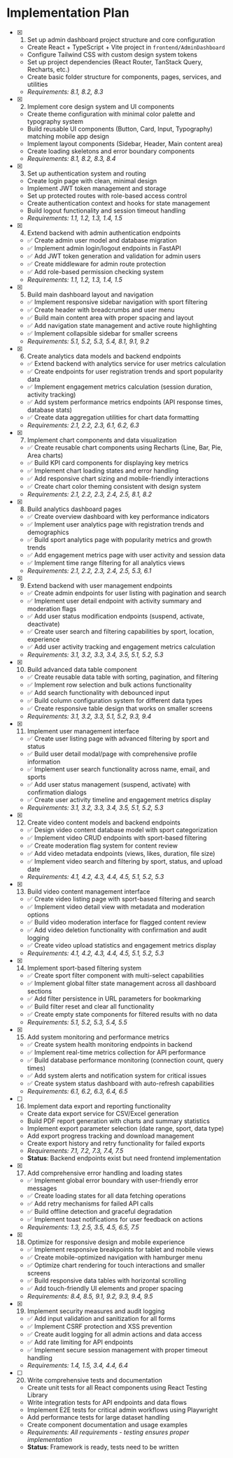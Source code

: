 # Implementation Plan

- [x] 1. Set up admin dashboard project structure and core configuration





  - Create React + TypeScript + Vite project in `frontend/AdminDashboard`
  - Configure Tailwind CSS with custom design system tokens
  - Set up project dependencies (React Router, TanStack Query, Recharts, etc.)
  - Create basic folder structure for components, pages, services, and utilities
  - _Requirements: 8.1, 8.2, 8.3_

- [x] 2. Implement core design system and UI components


  - Create theme configuration with minimal color palette and typography system
  - Build reusable UI components (Button, Card, Input, Typography) matching mobile app design
  - Implement layout components (Sidebar, Header, Main content area)
  - Create loading skeletons and error boundary components
  - _Requirements: 8.1, 8.2, 8.3, 8.4_

- [x] 3. Set up authentication system and routing


  - Create login page with clean, minimal design
  - Implement JWT token management and storage
  - Set up protected routes with role-based access control
  - Create authentication context and hooks for state management
  - Build logout functionality and session timeout handling
  - _Requirements: 1.1, 1.2, 1.3, 1.4, 1.5_



- [x] 4. Extend backend with admin authentication endpoints
  - ✅ Create admin user model and database migration
  - ✅ Implement admin login/logout endpoints in FastAPI
  - ✅ Add JWT token generation and validation for admin users
  - ✅ Create middleware for admin route protection
  - ✅ Add role-based permission checking system
  - _Requirements: 1.1, 1.2, 1.3, 1.4, 1.5_

- [x] 5. Build main dashboard layout and navigation
  - ✅ Implement responsive sidebar navigation with sport filtering
  - ✅ Create header with breadcrumbs and user menu
  - ✅ Build main content area with proper spacing and layout
  - ✅ Add navigation state management and active route highlighting
  - ✅ Implement collapsible sidebar for smaller screens
  - _Requirements: 5.1, 5.2, 5.3, 5.4, 8.1, 9.1, 9.2_

- [x] 6. Create analytics data models and backend endpoints
  - ✅ Extend backend with analytics service for user metrics calculation
  - ✅ Create endpoints for user registration trends and sport popularity data
  - ✅ Implement engagement metrics calculation (session duration, activity tracking)
  - ✅ Add system performance metrics endpoints (API response times, database stats)
  - ✅ Create data aggregation utilities for chart data formatting
  - _Requirements: 2.1, 2.2, 2.3, 6.1, 6.2, 6.3_

- [x] 7. Implement chart components and data visualization
  - ✅ Create reusable chart components using Recharts (Line, Bar, Pie, Area charts)
  - ✅ Build KPI card components for displaying key metrics
  - ✅ Implement chart loading states and error handling
  - ✅ Add responsive chart sizing and mobile-friendly interactions
  - ✅ Create chart color theming consistent with design system
  - _Requirements: 2.1, 2.2, 2.3, 2.4, 2.5, 8.1, 8.2_

- [x] 8. Build analytics dashboard pages
  - ✅ Create overview dashboard with key performance indicators
  - ✅ Implement user analytics page with registration trends and demographics
  - ✅ Build sport analytics page with popularity metrics and growth trends
  - ✅ Add engagement metrics page with user activity and session data
  - ✅ Implement time range filtering for all analytics views
  - _Requirements: 2.1, 2.2, 2.3, 2.4, 2.5, 5.3, 6.1_

- [x] 9. Extend backend with user management endpoints
  - ✅ Create admin endpoints for user listing with pagination and search
  - ✅ Implement user detail endpoint with activity summary and moderation flags
  - ✅ Add user status modification endpoints (suspend, activate, deactivate)
  - ✅ Create user search and filtering capabilities by sport, location, experience
  - ✅ Add user activity tracking and engagement metrics calculation
  - _Requirements: 3.1, 3.2, 3.3, 3.4, 3.5, 5.1, 5.2, 5.3_

- [x] 10. Build advanced data table component
  - ✅ Create reusable data table with sorting, pagination, and filtering
  - ✅ Implement row selection and bulk actions functionality
  - ✅ Add search functionality with debounced input
  - ✅ Build column configuration system for different data types
  - ✅ Create responsive table design that works on smaller screens
  - _Requirements: 3.1, 3.2, 3.3, 5.1, 5.2, 9.3, 9.4_

- [x] 11. Implement user management interface
  - ✅ Create user listing page with advanced filtering by sport and status
  - ✅ Build user detail modal/page with comprehensive profile information
  - ✅ Implement user search functionality across name, email, and sports
  - ✅ Add user status management (suspend, activate) with confirmation dialogs
  - ✅ Create user activity timeline and engagement metrics display
  - _Requirements: 3.1, 3.2, 3.3, 3.4, 3.5, 5.1, 5.2, 5.3_

- [x] 12. Create video content models and backend endpoints
  - ✅ Design video content database model with sport categorization
  - ✅ Implement video CRUD endpoints with sport-based filtering
  - ✅ Create moderation flag system for content review
  - ✅ Add video metadata endpoints (views, likes, duration, file size)
  - ✅ Implement video search and filtering by sport, status, and upload date
  - _Requirements: 4.1, 4.2, 4.3, 4.4, 4.5, 5.1, 5.2, 5.3_

- [x] 13. Build video content management interface
  - ✅ Create video listing page with sport-based filtering and search
  - ✅ Implement video detail view with metadata and moderation options
  - ✅ Build video moderation interface for flagged content review
  - ✅ Add video deletion functionality with confirmation and audit logging
  - ✅ Create video upload statistics and engagement metrics display
  - _Requirements: 4.1, 4.2, 4.3, 4.4, 4.5, 5.1, 5.2, 5.3_

- [x] 14. Implement sport-based filtering system
  - ✅ Create sport filter component with multi-select capabilities
  - ✅ Implement global filter state management across all dashboard sections
  - ✅ Add filter persistence in URL parameters for bookmarking
  - ✅ Build filter reset and clear all functionality
  - ✅ Create empty state components for filtered results with no data
  - _Requirements: 5.1, 5.2, 5.3, 5.4, 5.5_

- [x] 15. Add system monitoring and performance metrics
  - ✅ Create system health monitoring endpoints in backend
  - ✅ Implement real-time metrics collection for API performance
  - ✅ Build database performance monitoring (connection count, query times)
  - ✅ Add system alerts and notification system for critical issues
  - ✅ Create system status dashboard with auto-refresh capabilities
  - _Requirements: 6.1, 6.2, 6.3, 6.4, 6.5_

- [ ] 16. Implement data export and reporting functionality
  - Create data export service for CSV/Excel generation
  - Build PDF report generation with charts and summary statistics
  - Implement export parameter selection (date range, sport, data type)
  - Add export progress tracking and download management
  - Create export history and retry functionality for failed exports
  - _Requirements: 7.1, 7.2, 7.3, 7.4, 7.5_
  - **Status**: Backend endpoints exist but need frontend implementation

- [x] 17. Add comprehensive error handling and loading states
  - ✅ Implement global error boundary with user-friendly error messages
  - ✅ Create loading states for all data fetching operations
  - ✅ Add retry mechanisms for failed API calls
  - ✅ Build offline detection and graceful degradation
  - ✅ Implement toast notifications for user feedback on actions
  - _Requirements: 1.3, 2.5, 3.5, 4.5, 6.5, 7.5_

- [x] 18. Optimize for responsive design and mobile experience
  - ✅ Implement responsive breakpoints for tablet and mobile views
  - ✅ Create mobile-optimized navigation with hamburger menu
  - ✅ Optimize chart rendering for touch interactions and smaller screens
  - ✅ Build responsive data tables with horizontal scrolling
  - ✅ Add touch-friendly UI elements and proper spacing
  - _Requirements: 8.4, 8.5, 9.1, 9.2, 9.3, 9.4, 9.5_

- [x] 19. Implement security measures and audit logging
  - ✅ Add input validation and sanitization for all forms
  - ✅ Implement CSRF protection and XSS prevention
  - ✅ Create audit logging for all admin actions and data access
  - ✅ Add rate limiting for API endpoints
  - ✅ Implement secure session management with proper timeout handling
  - _Requirements: 1.4, 1.5, 3.4, 4.4, 6.4_

- [ ] 20. Write comprehensive tests and documentation
  - Create unit tests for all React components using React Testing Library
  - Write integration tests for API endpoints and data flows
  - Implement E2E tests for critical admin workflows using Playwright
  - Add performance tests for large dataset handling
  - Create component documentation and usage examples
  - _Requirements: All requirements - testing ensures proper implementation_
  - **Status**: Framework is ready, tests need to be written